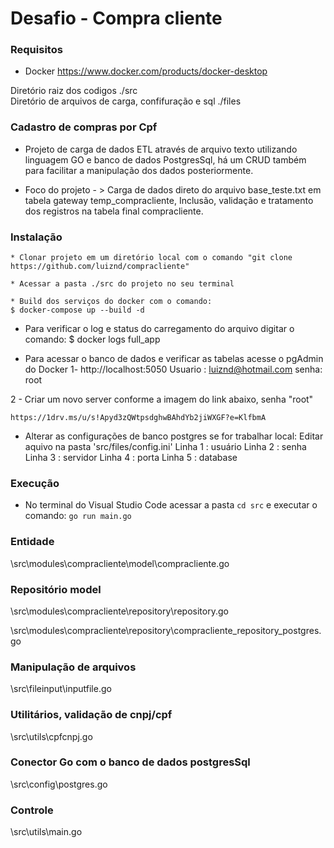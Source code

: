 Desafio - Compra cliente
=======================

### Requisitos

* Docker
https://www.docker.com/products/docker-desktop


Diretório raiz dos codigos ./src
<br>
Diretório de arquivos de carga, confifuração e sql ./files

### Cadastro de compras por Cpf

* Projeto de carga de dados ETL através de arquivo texto utilizando linguagem GO e banco de dados PostgresSql, há um CRUD também para facilitar a manipulação dos dados posteriormente.

* <p>Foco do projeto - > Carga de dados direto do arquivo base_teste.txt em tabela gateway temp_compracliente, Inclusão, validação e tratamento dos registros na tabela final compracliente.</p> 

### Instalação
```
* Clonar projeto em um diretório local com o comando "git clone https://github.com/luiznd/compracliente"

```
```
* Acessar a pasta ./src do projeto no seu terminal
```
```
* Build dos serviços do docker com o comando:
$ docker-compose up --build -d
```

* Para verificar o log e status do carregamento do arquivo digitar o comando:
$ docker logs full_app

* Para acessar o banco de dados e verificar as tabelas acesse o pgAdmin do Docker
1-  http://localhost:5050
    Usuario : luiznd@hotmail.com
    senha: root
    
2 - Criar um novo server conforme a imagem do link abaixo, senha "root"

    https://1drv.ms/u/s!Apyd3zQWtpsdghwBAhdYb2jiWXGF?e=KlfbmA

* Alterar as configurações de banco postgres se for trabalhar local:
  Editar aquivo na pasta 'src/files/config.ini'
  Linha 1 : usuário
  Linha 2 : senha
  Linha 3 : servidor
  Linha 4 : porta
  Linha 5 : database
  


### Execução
* No terminal do Visual Studio Code acessar a pasta `cd src`  e executar o comando:  `go run main.go`


### Entidade
\src\modules\compracliente\model\compracliente.go


### Repositório model
\src\modules\compracliente\repository\repository.go

\src\modules\compracliente\repository\compracliente_repository_postgres.go


### Manipulação de arquivos
\src\fileinput\inputfile.go


### Utilitários, validação de cnpj/cpf
\src\utils\cpfcnpj.go


### Conector Go com o banco de dados postgresSql
\src\config\postgres.go

### Controle
\src\utils\main.go

